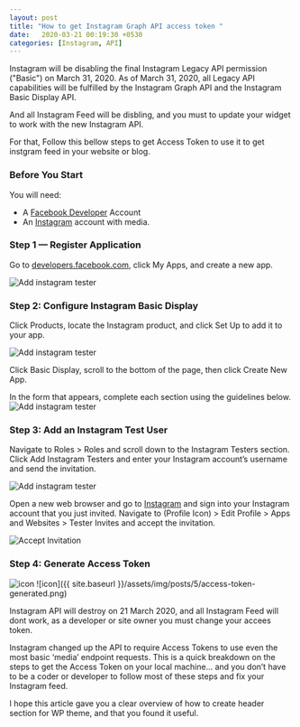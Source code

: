 ```yaml
---
layout: post
title: "How to get Instagram Graph API access token "
date:   2020-03-21 00:19:30 +0530
categories: [Instagram, API]
---
```




Instagram will be disabling the final Instagram Legacy API permission ("Basic") on March 31, 2020. As of March 31, 2020, all Legacy API capabilities will be fulfilled by the Instagram Graph API and the Instagram Basic Display API.

And all Instagram Feed will be disbling, and you must to update your widget to work with the new Instagram API.

For that, Follow this bellow steps to get Access Token to use it to get instgram feed in your website or blog.

### Before You Start
You will need:

* A [Facebook Developer][facebook] Account
* An [Instagram][instagram] account with media.

### Step 1 — Register Application

Go to [developers.facebook.com][facebook], click My Apps, and create a new app.

![Add instagram tester]({{site.baseurl}}/assets/img/posts/5/create-app.png)

### Step 2: Configure Instagram Basic Display

Click Products, locate the Instagram product, and click Set Up to add it to your app.

![Add instagram tester]({{site.baseurl}}/assets/img/posts/5/instagram-setting.png)


Click Basic Display, scroll to the bottom of the page, then click Create New App.

In the form that appears, complete each section using the guidelines below.
![Add instagram tester]({{site.baseurl}}/assets/img/posts/5/add-instagram-app.png)

### Step 3: Add an Instagram Test User

Navigate to Roles > Roles and scroll down to the Instagram Testers section. Click Add Instagram Testers and enter your Instagram account’s username and send the invitation.

![Add instagram tester]({{site.baseurl}}/assets/img/posts/5/add-instagram-tester.png)

Open a new web browser and go to [Instagram][instagram] and sign into your Instagram account that you just invited. Navigate to (Profile Icon) > Edit Profile > Apps and Websites > Tester Invites and accept the invitation.

![Accept Invitation]({{site.baseurl}}/assets/img/posts/5/accept-test-invitation.png)

### Step 4: Generate Access Token
![icon]({{site.baseurl}}/assets/img/posts/5/genarate-access-token.png)
![icon]({{ site.baseurl }}/assets/img/posts/5/access-token-generated.png)







Instagram API will destroy on 21 March 2020, and all Instagram Feed will dont work, as a developer or site owner you must change your accees token.

Instagram changed up the API to require Access Tokens to use even the most basic ‘media’ endpoint requests. This is a quick breakdown on the steps to get the Access Token on your local machine… and you don’t have to be a coder or developer to follow most of these steps and fix your Instagram feed.







 I hope this article gave you a clear overview of how to create header section for WP theme, and that you found it useful.





[facebook]: https://developers.facebook.com/
[instagram]:   http://instagram.com
